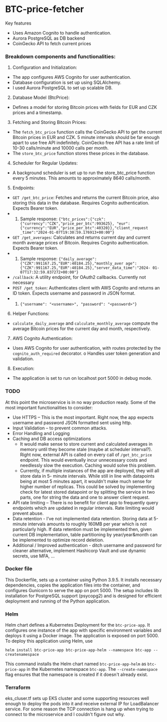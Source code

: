 # BTC-price-fetcher
Key features
- Uses Amazon Cognito to handle authentication.
- Aurora PostgreSQL as DB backend 
- CoinGecko API to fetch current prices
### Breakdown components and functionalities:
1. Configuration and Initialization:
- The app configures AWS Cognito for user authentication.
- Database configuration is set up using SQLAlchemy.
- I used Aurora PostgreSQL to set up scalable DB.
2. Database Model (BtcPrice):
-  Defines a model for storing Bitcoin prices with fields for EUR and CZK prices and a
timestamp.
3. Fetching and Storing Bitcoin Prices:
-  The `fetch_btc_price` function calls the CoinGecko API to get the current Bitcoin prices
in EUR and CZK. 5 minute intervals should be far enough apart to use free API
indefinitely. CoinGecko free API has a rate limit of 10-30 calls/minute and 10000 calls
per month.
- The `store_btc_price` function stores these prices in the database.
4. Scheduler for Regular Updates:
- A background scheduler is set up to run the store_btc_price function every 5
minutes. This amounts to approximately 8640 calls/month.
5. Endpoints:
- `GET /get_btc_price`: Fetches and returns the current Bitcoin price, also storing this
data in the database. Requires Cognito authentication. Expects Bearer token.
- 1. Sample response:
`{"btc_prices":{"czk":{"currency":"CZK","price_per_btc":993625},
"eur":{"currency":"EUR","price_per_btc":40320}},"client_request
_time":"2024-01-07T19:30:59.176913+00:00"}`
- `GET /get_averages`: Calculates and returns current day and current month average
prices of Bitcoin. Requires Cognito authentication. Expects Bearer token.
- 1. Sample response:
`{"daily_average":{"CZK":991167.25,"EUR":40184.25},"monthly_aver
age":{"CZK":991167.25,"EUR":40184.25},"server_data_time":"2024-
01-07T17:32:59.837272+00:00"}`
- `/callback`: A utility endpoint, for OAuth2 callbacks. Currently not necessary
- `POST /get_token`: Authenticates client with AWS Cognito and returns an ID token.
Expects username and password in JSON format.
- 1. `{"username": "<username>", "password": "<password>"}`
6. Helper Functions:
- `calculate_daily_average` and `calculate_monthly_average` compute the average
Bitcoin prices for the current day and month, respectively.
7. AWS Cognito Authentication:
- Uses AWS Cognito for user authentication, with routes protected by the
`cognito_auth_required` decorator.
o Handles user token generation and validation.
8. Execution:
- The application is set to run on localhost port 5000 in debug mode.

### TODO
At this point the microservice is in no way production ready. Some of the most important
functionalities to consider:
- Use HTTPS – This is the most important. Right now, the app expects username and password
JSON formatted sent using http.
- Input Validation – to prevent common attacks.
- Error Handling and Logging
- Caching and DB access optimizations 
  - It would make sense to store current and calculated averages in memory until they
  become stale (maybe at scheduler interval?). Right now, external API is called on
  every call of `/get_btc_price` endpoint. This would eventually incur unnecessary
  costs and needlessly slow the execution. Caching would solve this problem.
  - Currently, if multiple instances of the app are deployed, they will all store data in 5-
  minute intervals. While still in line with datapoints being at most 5 minutes apart, it
  wouldn't make much sense for higher number of replicas. This could be solved by
  implementing check for latest stored datapoint or by splitting the service in two
  parts, one for string the data and one to answer client request.
- API rate limiting – There is no benefit for client app to frequently query endpoints which are
updated in regular intervals. Rate limiting would prevent abuse.
- Data retention - I’ve not implemented data retention. Storing data at 5-minute intervals
amounts to roughly 160MB per year which is not particularly high. If data retention must be
implemented then, given current DB implementation, table partitioning by year/year&month
can be implemented to optimize record deletion.
- Additional / Improved authentication - ditch username and password for cleaner alternative, implement Hashicorp Vault and use dynamic secrets, use MFA, ...
### Docker file
This Dockerfile, sets up a container using Python 3.9.5. It installs necessary dependencies, copies the application files into the
container, and configures Gunicorn to serve the app on port 5000. The setup includes lib installation
for PostgreSQL support (psycopg2) and is designed for efficient deployment and running of the Python
application.
### Helm
Helm chart defines a Kubernetes Deployment for the `btc-price-app`. It configures
one instance of the app with specific environment variables and deploys it using a Docker image. The
application is exposed on port 5000.
To deploy this application using Helm, use

`helm install btc-price-app btc-price-app-helm --namespace btc-app --createnamespace`

This command installs the Helm chart named `btc-price-app-helm` as `btc-price-app` in the
Kubernetes namespace `btc-app`. The `--create-namespace` flag ensures that the namespace is
created if it doesn't already exist.

### Terraform
eks_cluser.tf sets up EKS cluster and some supporting resources well enough to deploy the pods into it and receive external IP for LoadBalancer service. For some reason the TCP connection is hang up when trying to connect to the microservice and I couldn't figure out why. 
